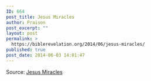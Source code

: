 ```yaml
---
ID: 664
post_title: Jesus Miracles
author: Praison
post_excerpt: ""
layout: post
permalink: >
  https://biblerevelation.org/2014/06/jesus-miracles/
published: true
post_date: 2014-06-03 14:01:47
---
```

<div><img style="max-width: 600px;" src="http://media-cache-ec0.pinimg.com/736x/e4/66/04/e46604f85c33001cb72d4c69e9a30b4b.jpg" alt="" />
<div>Source: <a href="http://ift.tt/1km9S3i" target="_blank" rel="noopener noreferrer">Jesus Miracles</a></div>
</div>